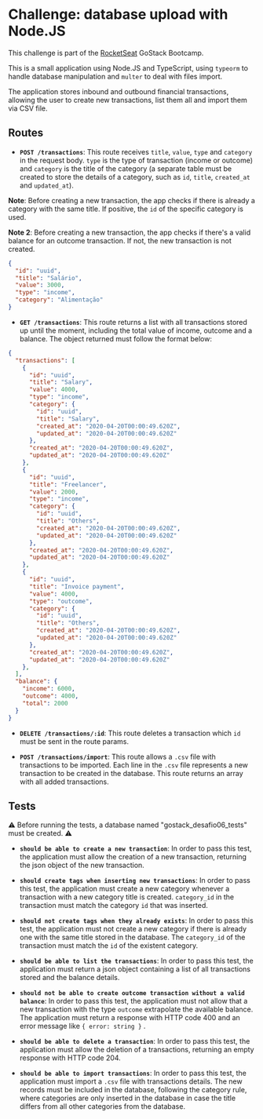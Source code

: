 # Challenge: database upload with Node.JS

This challenge is part of the [RocketSeat](https://rocketseat.com.br/) GoStack Bootcamp.

This is a small application using Node.JS and TypeScript, using ```typeorm``` to handle database manipulation and ```multer``` to deal with files import.

The application stores inbound and outbound financial transactions, allowing the user to create new transactions, list them all and import them via CSV file.

## Routes

- **`POST /transactions`**: This route receives `title`, `value`, `type` and `category` in the request body.
`type` is the type of transaction (income or outcome) and `category` is the title of the category (a separate table must be created to store the details of a category, such as `id`, `title`, `created_at` and `updated_at`).

**Note**: Before creating a new transaction, the app checks if there is already a category with the same title. If positive, the `id` of the specific category is used.

**Note 2**: Before creating a new transaction, the app checks if there's a valid balance for an outcome transaction. If not, the new transaction is not created.


```json
{
  "id": "uuid",
  "title": "Salário",
  "value": 3000,
  "type": "income",
  "category": "Alimentação"
}
```

- **`GET /transactions`**: This route returns a list with all transactions stored up until the moment, including the total value of income, outcome and a balance. The object returned must follow the format below:

```json
{
  "transactions": [
    {
      "id": "uuid",
      "title": "Salary",
      "value": 4000,
      "type": "income",
      "category": {
        "id": "uuid",
        "title": "Salary",
        "created_at": "2020-04-20T00:00:49.620Z",
        "updated_at": "2020-04-20T00:00:49.620Z"
      },
      "created_at": "2020-04-20T00:00:49.620Z",
      "updated_at": "2020-04-20T00:00:49.620Z"
    },
    {
      "id": "uuid",
      "title": "Freelancer",
      "value": 2000,
      "type": "income",
      "category": {
        "id": "uuid",
        "title": "Others",
        "created_at": "2020-04-20T00:00:49.620Z",
        "updated_at": "2020-04-20T00:00:49.620Z"
      },
      "created_at": "2020-04-20T00:00:49.620Z",
      "updated_at": "2020-04-20T00:00:49.620Z"
    },
    {
      "id": "uuid",
      "title": "Invoice payment",
      "value": 4000,
      "type": "outcome",
      "category": {
        "id": "uuid",
        "title": "Others",
        "created_at": "2020-04-20T00:00:49.620Z",
        "updated_at": "2020-04-20T00:00:49.620Z"
      },
      "created_at": "2020-04-20T00:00:49.620Z",
      "updated_at": "2020-04-20T00:00:49.620Z"
    },
  ],
  "balance": {
    "income": 6000,
    "outcome": 4000,
    "total": 2000
  }
}
```

- **`DELETE /transactions/:id`**: This route deletes a transaction which `id` must be sent in the route params.

* **`POST /transactions/import`**: This route allows a `.csv` file with transactions to be imported. Each line in the `.csv` file represents a new transaction to be created in the database. This route returns an array with all added transactions.

## Tests

⚠️ Before running the tests, a database named "gostack_desafio06_tests" must be created. ⚠️

- **`should be able to create a new transaction`**: In order to pass this test, the application must allow the creation of a new transaction, returning the json object of the new transaction.

* **`should create tags when inserting new transactions`**: In order to pass this test, the application must create a new category whenever a transaction with a new category title is created. `category_id` in the transaction must match the category `id` that was inserted.

- **`should not create tags when they already exists`**: In order to pass this test, the application must not create a new category if there is already one with the same title stored in the database. The `category_id` of the transaction must match the `id` of the existent category.

* **`should be able to list the transactions`**: In order to pass this test, the application must return a json object containing a list of all transactions stored and the balance details.

- **`should not be able to create outcome transaction without a valid balance`**: In order to pass this test, the application must not allow that a new transaction with the type `outcome` extrapolate the available balance. The application must return a response with HTTP code 400 and an error message like `{ error: string }` .

* **`should be able to delete a transaction`**: In order to pass this test, the application must allow the deletion of a transactions, returning an empty response with HTTP code 204.

- **`should be able to import transactions`**: In order to pass this test, the application must import a `.csv` file with transactions details. The new records must be included in the database, following the category rule, where categories are only inserted in the database in case the title differs from all other categories from the database.

